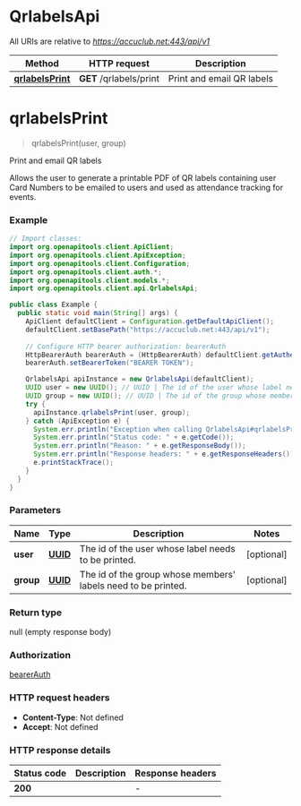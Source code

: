 # QrlabelsApi

All URIs are relative to *https://accuclub.net:443/api/v1*

Method | HTTP request | Description
------------- | ------------- | -------------
[**qrlabelsPrint**](QrlabelsApi.md#qrlabelsPrint) | **GET** /qrlabels/print | Print and email QR labels


<a name="qrlabelsPrint"></a>
# **qrlabelsPrint**
> qrlabelsPrint(user, group)

Print and email QR labels

Allows the user to generate a printable PDF of QR labels containing user Card Numbers to be emailed to users and used as attendance tracking for events.

### Example
```java
// Import classes:
import org.openapitools.client.ApiClient;
import org.openapitools.client.ApiException;
import org.openapitools.client.Configuration;
import org.openapitools.client.auth.*;
import org.openapitools.client.models.*;
import org.openapitools.client.api.QrlabelsApi;

public class Example {
  public static void main(String[] args) {
    ApiClient defaultClient = Configuration.getDefaultApiClient();
    defaultClient.setBasePath("https://accuclub.net:443/api/v1");
    
    // Configure HTTP bearer authorization: bearerAuth
    HttpBearerAuth bearerAuth = (HttpBearerAuth) defaultClient.getAuthentication("bearerAuth");
    bearerAuth.setBearerToken("BEARER TOKEN");

    QrlabelsApi apiInstance = new QrlabelsApi(defaultClient);
    UUID user = new UUID(); // UUID | The id of the user whose label needs to be printed.
    UUID group = new UUID(); // UUID | The id of the group whose members' labels need to be printed.
    try {
      apiInstance.qrlabelsPrint(user, group);
    } catch (ApiException e) {
      System.err.println("Exception when calling QrlabelsApi#qrlabelsPrint");
      System.err.println("Status code: " + e.getCode());
      System.err.println("Reason: " + e.getResponseBody());
      System.err.println("Response headers: " + e.getResponseHeaders());
      e.printStackTrace();
    }
  }
}
```

### Parameters

Name | Type | Description  | Notes
------------- | ------------- | ------------- | -------------
 **user** | [**UUID**](.md)| The id of the user whose label needs to be printed. | [optional]
 **group** | [**UUID**](.md)| The id of the group whose members&#39; labels need to be printed. | [optional]

### Return type

null (empty response body)

### Authorization

[bearerAuth](../README.md#bearerAuth)

### HTTP request headers

 - **Content-Type**: Not defined
 - **Accept**: Not defined

### HTTP response details
| Status code | Description | Response headers |
|-------------|-------------|------------------|
**200** |  |  -  |

